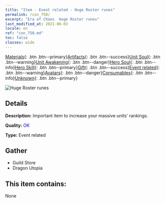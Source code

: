 ```yaml
---
title: "Item - Event related - Huge Roster runes"
permalink: /con_750/
excerpt: "Era of Chaos  Huge Roster runes"
last_modified_at: 2021-06-03
locale: en
ref: "con_750.md"
toc: false
classes: wide
---
```

 [Materials](/Items/){: .btn .btn--primary}[Artifacts](/Items/Artifacts/){: .btn .btn--success}[Unit Soul](/Items/UnitSoul/){: .btn .btn--warning}[Unit Awakening](/Items/UnitAwakening/){: .btn .btn--danger}[Hero Soul](/Items/HeroSoul/){: .btn .btn--info}[Hero Skill](/Items/HeroSkill/){: .btn .btn--primary}[Gift](/Items/Gift/){: .btn .btn--success}[Event related](/Items/Events/){: .btn .btn--warning}[Avatars](/Items/Avatars/){: .btn .btn--danger}[Consumables](/Items/Consumables/){: .btn .btn--info}[Unknown](/Items/Unknown/){: .btn .btn--primary}

 ![Huge Roster runes](/images/t/i_tool_tujian9.png)

## Details
 **Description:** Important item to increase your massive units' rankings.

 **Quality:** <span style="color: #0000CD">OK</span>

 **Type:** Event related

## Gather

*    Guild Store 
*    Dragon Utopia 

## This item contains:

  None

